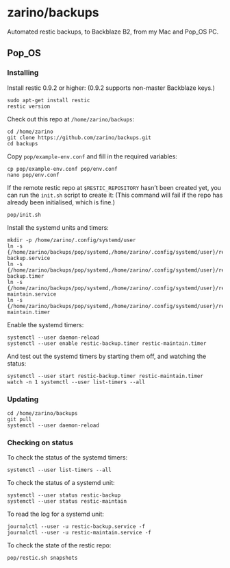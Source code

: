 # zarino/backups

Automated restic backups, to Backblaze B2, from my Mac and Pop_OS PC.

## Pop_OS

### Installing

Install restic 0.9.2 or higher: (0.9.2 supports non-master Backblaze keys.)

    sudo apt-get install restic
    restic version

Check out this repo at `/home/zarino/backups`:

    cd /home/zarino
    git clone https://github.com/zarino/backups.git
    cd backups

Copy `pop/example-env.conf` and fill in the required variables:

    cp pop/example-env.conf pop/env.conf
    nano pop/env.conf

If the remote restic repo at `$RESTIC_REPOSITORY` hasn’t been created yet, you can run the `init.sh` script to create it: (This command will fail if the repo has already been initialised, which is fine.)

    pop/init.sh

Install the systemd units and timers:

    mkdir -p /home/zarino/.config/systemd/user
    ln -s {/home/zarino/backups/pop/systemd,/home/zarino/.config/systemd/user}/restic-backup.service
    ln -s {/home/zarino/backups/pop/systemd,/home/zarino/.config/systemd/user}/restic-backup.timer
    ln -s {/home/zarino/backups/pop/systemd,/home/zarino/.config/systemd/user}/restic-maintain.service
    ln -s {/home/zarino/backups/pop/systemd,/home/zarino/.config/systemd/user}/restic-maintain.timer

Enable the systemd timers:

    systemctl --user daemon-reload
    systemctl --user enable restic-backup.timer restic-maintain.timer

And test out the systemd timers by starting them off, and watching the status:

    systemctl --user start restic-backup.timer restic-maintain.timer
    watch -n 1 systemctl --user list-timers --all

### Updating

    cd /home/zarino/backups
    git pull
    systemctl --user daemon-reload

### Checking on status

To check the status of the systemd timers:

    systemctl --user list-timers --all

To check the status of a systemd unit:

    systemctl --user status restic-backup
    systemctl --user status restic-maintain

To read the log for a systemd unit:

    journalctl --user -u restic-backup.service -f
    journalctl --user -u restic-maintain.service -f

To check the state of the restic repo:

    pop/restic.sh snapshots
